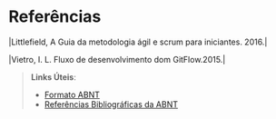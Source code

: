# Referências

|Littlefield, A Guia da metodologia ágil e scrum para iniciantes. 2016.|

|Vietro, I. L. Fluxo de desenvolvimento dom GitFlow.2015.|


> **Links Úteis**:
> - [Formato ABNT](https://www.normastecnicas.com/abnt/trabalhos-academicos/referencias/)
> - [Referências Bibliográficas da ABNT](https://comunidade.rockcontent.com/referencia-bibliografica-abnt/)

